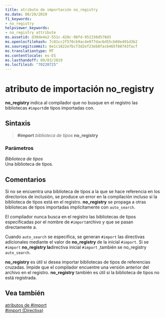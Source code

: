 ```yaml
---
title: atributo de importación no_registry
ms.date: 08/29/2019
f1_keywords:
- no_registry
helpviewer_keywords:
- no_registry attribute
ms.assetid: d30de4e2-551c-428c-98fd-951330d578d3
ms.openlocfilehash: 7c81cc2f570cb9ac4e977dac6d55cb69e491d3b2
ms.sourcegitcommit: 6e1c1822e7bcf3d2ef23eb8fac6465f88743facf
ms.translationtype: MT
ms.contentlocale: es-ES
ms.lasthandoff: 09/03/2019
ms.locfileid: "70220725"
---
```

# <a name="no_registry-import-attribute"></a>atributo de importación no_registry

**no_registry** indica al compilador que no busque en el registro las bibliotecas `#import`de tipos importadas con.

## <a name="syntax"></a>Sintaxis

> **#import** *biblioteca de tipos* **no_registry**

### <a name="parameters"></a>Parámetros

*Biblioteca de tipos*\
Una biblioteca de tipos.

## <a name="remarks"></a>Comentarios

Si no se encuentra una biblioteca de tipos a la que se hace referencia en los directorios de inclusión, se produce un error en la compilación incluso si la biblioteca de tipos está en el registro.  **no_registry** se propaga a otras bibliotecas de tipos importadas implícitamente con `auto_search`.

El compilador nunca busca en el registro las bibliotecas de tipos especificadas por el nombre de `#import`archivo y que se pasan directamente a.

Cuando `auto_search` se especifica, se generan `#import` las directivas adicionales mediante el valor de **no_registry** de la inicial `#import`. Si se `#import` **no_registry la**directiva inicial `#import` ,también se no_registry `auto_search`.

**no_registry** es útil si desea importar bibliotecas de tipos de referencias cruzadas. Impide que el compilador encuentre una versión anterior del archivo en el registro. **no_registry** también es útil si la biblioteca de tipos no está registrada.

## <a name="see-also"></a>Vea también

[atributos de #import](../preprocessor/hash-import-attributes-cpp.md)\
[#import (Directiva)](../preprocessor/hash-import-directive-cpp.md)
